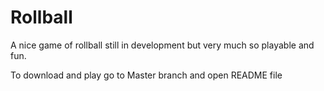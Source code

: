 # Rollball

A nice game of rollball still in development but very much so playable and fun.

To download and play go to Master branch and open README file

